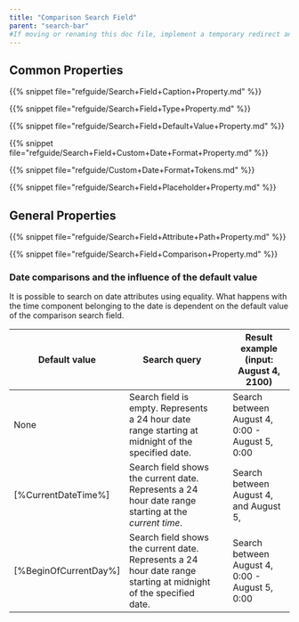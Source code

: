 ```yaml
---
title: "Comparison Search Field"
parent: "search-bar"
#If moving or renaming this doc file, implement a temporary redirect and let the respective team know they should update the URL in the product. See Mapping to Products for more details.
---
```



## Common Properties

{{% snippet file="refguide/Search+Field+Caption+Property.md" %}}

{{% snippet file="refguide/Search+Field+Type+Property.md" %}}

{{% snippet file="refguide/Search+Field+Default+Value+Property.md" %}}

{{% snippet file="refguide/Search+Field+Custom+Date+Format+Property.md" %}}

{{% snippet file="refguide/Custom+Date+Format+Tokens.md" %}}

{{% snippet file="refguide/Search+Field+Placeholder+Property.md" %}}

## General Properties

{{% snippet file="refguide/Search+Field+Attribute+Path+Property.md" %}}

{{% snippet file="refguide/Search+Field+Comparison+Property.md" %}}

### Date comparisons and the influence of the default value

It is possible to search on date attributes using equality. What happens with the time component belonging to the date is dependent on the default value of the comparison search field.

| Default value | Search query |   | Result example (input: August 4, 2100) |
| --- | --- | --- | --- |
| None | Search field is empty. Represents a 24 hour date range starting at midnight of the specified date. |   | Search between August 4, 0:00 - August 5, 0:00 |
| [%CurrentDateTime%] | Search field shows the current date. Represents a 24 hour date range starting at the _current time_. |   | Search between August 4, <current time> and August 5, <current time> |
| [%BeginOfCurrentDay%] | Search field shows the current date. Represents a 24 hour date range starting at midnight of the specified date. |   | Search between August 4, 0:00 - August 5, 0:00 |
